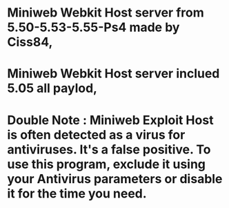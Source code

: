 # Miniweb Webkit Host server from 5.50-5.53-5.55-Ps4 made by Ciss84, 
# Miniweb Webkit Host server inclued 5.05 all paylod, 
# Double Note : Miniweb Exploit Host is often detected as a virus for antiviruses. It's a false positive. To use this program, exclude it using your Antivirus parameters or disable it for the time you need.

